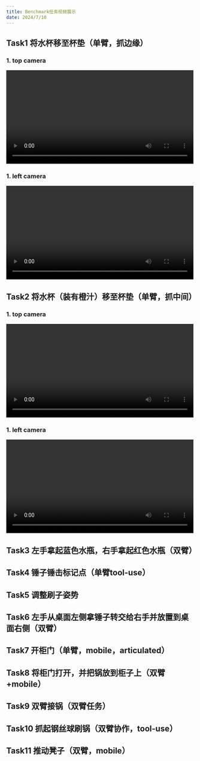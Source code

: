 ```yaml
---
title: Benchmark任务视频展示
date: 2024/7/10
---
```

## Task1 将水杯移至杯垫（单臂，抓边缘）
### 1. top camera
<video width="500" height="250" controls="controls">
  <source src="./vedio/pick_empty_cup_top.mp4" type="video/mp4">
</video>

### 1. left camera
<video width="500" height="250" controls="controls">
  <source src="./vedio/pick_empty_cup_left.mp4" type="video/mp4">
</video>

## Task2 将水杯（装有橙汁）移至杯垫（单臂，抓中间）
### 1. top camera
<video width="500" height="250" controls="controls">
  <source src="./vedio/pick_empty_cup_top.mp4" type="video/mp4">
</video>

### 1. left camera
<video width="500" height="250" controls="controls">
  <source src="./vedio/pick_empty_cup_left.mp4" type="video/mp4">
</video>

## Task3 左手拿起蓝色水瓶，右手拿起红色水瓶（双臂）


## Task4 锤子锤击标记点（单臂tool-use）


## Task5 调整刷子姿势


## Task6 左手从桌面左侧拿锤子转交给右手并放置到桌面右侧（双臂）


## Task7 开柜门（单臂，mobile，articulated）


## Task8 将柜门打开，并把锅放到柜子上（双臂+mobile）

## Task9 双臂接锅（双臂任务）

## Task10 抓起钢丝球刷锅（双臂协作，tool-use）

## Task11 推动凳子（双臂，mobile）


